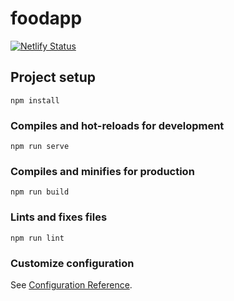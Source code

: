 # foodapp
[![Netlify Status](https://api.netlify.com/api/v1/badges/e7abb761-ee86-49cb-ae1e-8eb088d365ba/deploy-status)](https://app.netlify.com/sites/vue-app-first/deploys)
## Project setup
```
npm install
```

### Compiles and hot-reloads for development
```
npm run serve
```

### Compiles and minifies for production
```
npm run build
```

### Lints and fixes files
```
npm run lint
```

### Customize configuration
See [Configuration Reference](https://cli.vuejs.org/config/).
